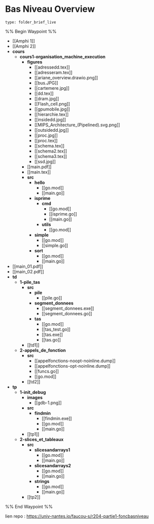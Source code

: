 # Bas Niveau Overview
 
```ccard
type: folder_brief_live
```
 
%% Begin Waypoint %%
- [[Amphi 1]]
- [[Amphi 2]]
- **cours**
	- **cours1-organisation_machine_execution**
		- **figures**
			- [[adressedd.tex]]
			- [[adresseram.tex]]
			- [[ariane_overview.drawio.png]]
			- [[bus.JPG]]
			- [[cartemere.jpg]]
			- [[dd.tex]]
			- [[dram.jpg]]
			- [[Flash_cell.png]]
			- [[gpumobile.jpg]]
			- [[hierarchie.tex]]
			- [[insidedd.jpg]]
			- [[MIPS_Architecture_(Pipelined).svg.png]]
			- [[outsidedd.jpg]]
			- [[proc.jpg]]
			- [[proc.tex]]
			- [[schema.tex]]
			- [[schema2.tex]]
			- [[schema3.tex]]
			- [[ssd.jpg]]
		- [[main.pdf]]
		- [[main.tex]]
		- **src**
			- **hello**
				- [[go.mod]]
				- [[main.go]]
			- **isprime**
				- **cmd**
					- [[go.mod]]
					- [[isprime.go]]
					- [[main.go]]
				- **utils**
					- [[go.mod]]
			- **simple**
				- [[go.mod]]
				- [[simple.go]]
			- **sort**
				- [[go.mod]]
				- [[main.go]]
- [[main_01.pdf]]
- [[main_02.pdf]]
- **td**
	- **1-pile_tas**
		- **src**
			- **pile**
				- [[pile.go]]
			- **segment_donnees**
				- [[segment_donnees.exe]]
				- [[segment_donnees.go]]
			- **tas**
				- [[go.mod]]
				- [[tas_test.go]]
				- [[tas.exe]]
				- [[tas.go]]
		- [[td1]]
	- **2-appels_de_fonction**
		- **src**
			- [[appelfonctions-noopt-noinline.dump]]
			- [[appelfonctions-opt-noinline.dump]]
			- [[funcs.go]]
			- [[go.mod]]
		- [[td2]]
- **tp**
	- **1-init_debug**
		- **images**
			- [[gdb-1.png]]
		- **src**
			- **findmin**
				- [[findmin.exe]]
				- [[go.mod]]
				- [[main.go]]
		- [[tp1]]
	- **2-slices_et_tableaux**
		- **src**
			- **slicesandarrays1**
				- [[go.mod]]
				- [[main.go]]
			- **slicesandarrays2**
				- [[go.mod]]
				- [[main.go]]
			- **strings**
				- [[go.mod]]
				- [[main.go]]
		- [[tp2]]

%% End Waypoint %%

lien repo : https://univ-nantes.io/faucou-s/r204-partie1-foncbasniveau
